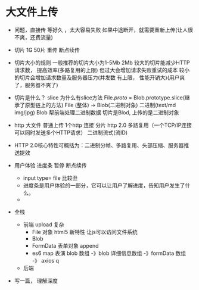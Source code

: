 # 大文件上传

- 问题，直接传
 等好久 ，太大容易失败
 如果中途断开，就需要重新上传(让人很不爽，还费流量)


- 切片
 1G 50片
 重传
 断点续传
 - 切片大小的规则
  一般推荐的切片大小为1-5Mb 2Mb
   较大的切片能减少HTTP请求数， 提高效率(多路复用的上限)
   但过大会增加请求失败重试的成本
   较小的切片会增加请求数量及服务器压力(并发数 有上限， 性能开销大)(用户爽了，服务器不爽了)
- 切片是什么？
slice  为什么有slice方法 File._proto_ = Blob.prototype.slice(继承了原型链上的方法)
File (整体) -> Blob(二进制对象) 二进制(text/md img/jpg)
Blob 帮前端处理二进制数据
切片是Blod, 上传的是二进制对象


- http
 大文件 普通上传 1个http 连接
 分片 http 2.0 多路复用（一个TCP/IP连接可以同时发送多个HTTP请求）
 二进制流式(流ID)
 - HTTP 2.0核心特性可概括为：二进制分帧、多路复用、头部压缩、服务器推送提效

- 用户体验
 进度条 暂停 断点续传
  - input type= file 比较丑
  - 进度条是用户体验的一部分，它可以让用户了解进度，告知用户发生了什么。
  - 

- 全栈
  - 前端 upload  复杂
    - File 对象 html5 新特性 让js可以访问文件系统
    - Blob
    - FormData 表单对象 append
    - es6 map 表演
     blob 数组 -》blob 详细信息数组 -》formData 数组 -》 axios q
  - 后端

- 写一篇， 理解深度
